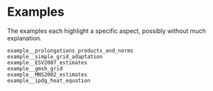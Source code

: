 # Examples

The examples each highlight a specific aspect, possibly without much explanation.

```{toctree}
example__prolongations_products_and_norms
example__simple_grid_adaptation
example__ESV2007_estimates
example__gmsh_grid
example__MNS2002_estimates
example__ipdg_heat_equation
```
